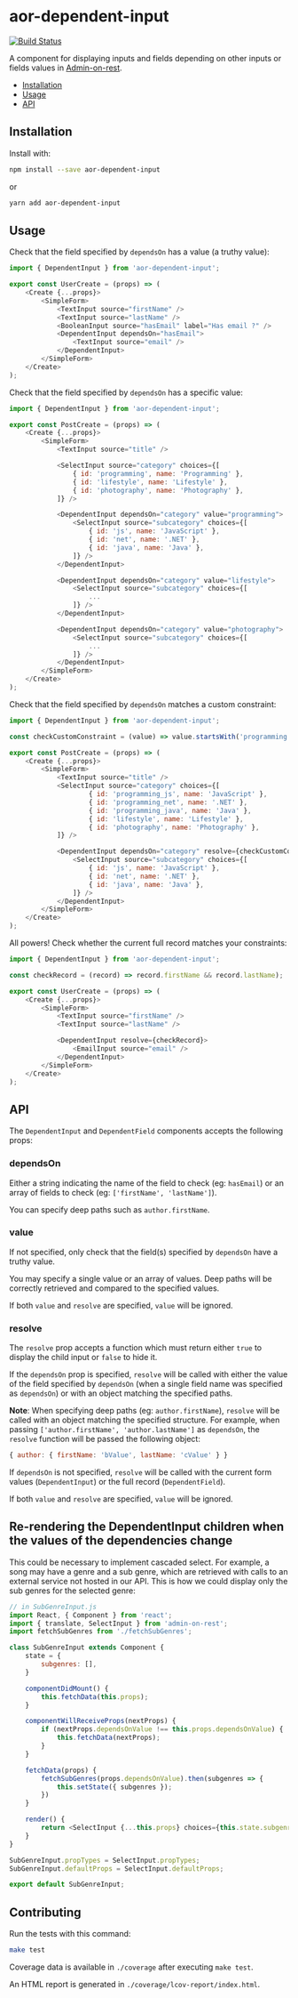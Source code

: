# aor-dependent-input

[![Build Status](https://travis-ci.org/marmelab/aor-dependent-input.svg?branch=master)](https://travis-ci.org/marmelab/aor-dependent-input)

A component for displaying inputs and fields depending on other inputs or fields values in [Admin-on-rest](https://github.com/marmelab/admin-on-rest).

- [Installation](#installation)
- [Usage](#installation)
- [API](#api)

## Installation

Install with:

```sh
npm install --save aor-dependent-input
```

or

```sh
yarn add aor-dependent-input
```

## Usage

Check that the field specified by `dependsOn` has a value (a truthy value):

```js
import { DependentInput } from 'aor-dependent-input';

export const UserCreate = (props) => (
    <Create {...props}>
        <SimpleForm>
            <TextInput source="firstName" />
            <TextInput source="lastName" />
            <BooleanInput source="hasEmail" label="Has email ?" />
            <DependentInput dependsOn="hasEmail">
                <TextInput source="email" />
            </DependentInput>
        </SimpleForm>
    </Create>
);
```

Check that the field specified by `dependsOn` has a specific value:

```js
import { DependentInput } from 'aor-dependent-input';

export const PostCreate = (props) => (
    <Create {...props}>
        <SimpleForm>
            <TextInput source="title" />

            <SelectInput source="category" choices={[
                { id: 'programming', name: 'Programming' },
                { id: 'lifestyle', name: 'Lifestyle' },
                { id: 'photography', name: 'Photography' },
            ]} />

            <DependentInput dependsOn="category" value="programming">
                <SelectInput source="subcategory" choices={[
                    { id: 'js', name: 'JavaScript' },
                    { id: 'net', name: '.NET' },
                    { id: 'java', name: 'Java' },
                ]} />
            </DependentInput>

            <DependentInput dependsOn="category" value="lifestyle">
                <SelectInput source="subcategory" choices={[
                    ...
                ]} />
            </DependentInput>

            <DependentInput dependsOn="category" value="photography">
                <SelectInput source="subcategory" choices={[
                    ...
                ]} />
            </DependentInput>
        </SimpleForm>
    </Create>
);
```

Check that the field specified by `dependsOn` matches a custom constraint:

```js
import { DependentInput } from 'aor-dependent-input';

const checkCustomConstraint = (value) => value.startsWith('programming'));

export const PostCreate = (props) => (
    <Create {...props}>
        <SimpleForm>
            <TextInput source="title" />
            <SelectInput source="category" choices={[
                    { id: 'programming_js', name: 'JavaScript' },
                    { id: 'programming_net', name: '.NET' },
                    { id: 'programming_java', name: 'Java' },
                    { id: 'lifestyle', name: 'Lifestyle' },
                    { id: 'photography', name: 'Photography' },
            ]} />

            <DependentInput dependsOn="category" resolve={checkCustomConstraint}>
                <SelectInput source="subcategory" choices={[
                    { id: 'js', name: 'JavaScript' },
                    { id: 'net', name: '.NET' },
                    { id: 'java', name: 'Java' },
                ]} />
            </DependentInput>
        </SimpleForm>
    </Create>
);
```

All powers! Check whether the current full record matches your constraints:

```js
import { DependentInput } from 'aor-dependent-input';

const checkRecord = (record) => record.firstName && record.lastName);

export const UserCreate = (props) => (
    <Create {...props}>
        <SimpleForm>
            <TextInput source="firstName" />
            <TextInput source="lastName" />

            <DependentInput resolve={checkRecord}>
                <EmailInput source="email" />
            </DependentInput>
        </SimpleForm>
    </Create>
);
```

## API

The `DependentInput` and `DependentField` components accepts the following props:

### dependsOn

Either a string indicating the name of the field to check (eg: `hasEmail`) or an array of fields to check (eg: `['firstName', 'lastName']`).

You can specify deep paths such as `author.firstName`.

### value

If not specified, only check that the field(s) specified by `dependsOn` have a truthy value.

You may specify a single value or an array of values. Deep paths will be correctly retrieved and compared to the specified values.

If both `value` and `resolve` are specified, `value` will be ignored.

### resolve

The `resolve` prop accepts a function which must return either `true` to display the child input or `false` to hide it.

If the `dependsOn` prop is specified, `resolve` will be called with either the value of the field specified by `dependsOn` (when a single field name was specified as `dependsOn`) or with an object matching the specified paths.

**Note**: When specifying deep paths (eg: `author.firstName`), `resolve` will be called with an object matching the specified structure. For example, when passing `['author.firstName', 'author.lastName']` as `dependsOn`, the `resolve` function will be passed the following object:

```js
{ author: { firstName: 'bValue', lastName: 'cValue' } }
```

If `dependsOn` is not specified, `resolve` will be called with the current form values (`DependentInput`) or the full record (`DependentField`).

If both `value` and `resolve` are specified, `value` will be ignored.

## Re-rendering the DependentInput children when the values of the dependencies change

This could be necessary to implement cascaded select. For example, a song may have a genre and a sub genre, which are retrieved with calls to an external service not hosted in our API.
This is how we could display only the sub genres for the selected genre:

```js
// in SubGenreInput.js
import React, { Component } from 'react';
import { translate, SelectInput } from 'admin-on-rest';
import fetchSubGenres from './fetchSubGenres';

class SubGenreInput extends Component {
    state = {
        subgenres: [],
    }

    componentDidMount() {
        this.fetchData(this.props);
    }

    componentWillReceiveProps(nextProps) {
        if (nextProps.dependsOnValue !== this.props.dependsOnValue) {
            this.fetchData(nextProps);
        }
    }

    fetchData(props) {
        fetchSubGenres(props.dependsOnValue).then(subgenres => {
            this.setState({ subgenres });
        })
    }

    render() {
        return <SelectInput {...this.props} choices={this.state.subgenres} />
    }
}

SubGenreInput.propTypes = SelectInput.propTypes;
SubGenreInput.defaultProps = SelectInput.defaultProps;

export default SubGenreInput;
```

## Contributing

Run the tests with this command:

```sh
make test
```

Coverage data is available in `./coverage` after executing `make test`.

An HTML report is generated in `./coverage/lcov-report/index.html`.
